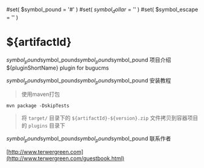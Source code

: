 #set( $symbol_pound = '#' )
#set( $symbol_dollar = '$' )
#set( $symbol_escape = '\' )
# ${artifactId}

$symbol_pound$symbol_pound$symbol_pound$symbol_pound 项目介绍
${pluginShortName} plugin for bugucms

$symbol_pound$symbol_pound$symbol_pound$symbol_pound 安装教程

> 使用maven打包

```
mvn package -DskipTests
```

> 将 ``target/`` 目录下的 ``${artifactId}-${version}.zip`` 文件拷贝到容器项目的 ``plugins`` 目录下

$symbol_pound$symbol_pound$symbol_pound$symbol_pound 联系作者

[http://www.terwergreen.com](http://www.terwergreen.com/guestbook.html)
